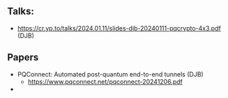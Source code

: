 ## Talks:
- https://cr.yp.to/talks/2024.01.11/slides-djb-20240111-pqcrypto-4x3.pdf (DJB)

## Papers
- PQConnect: Automated post-quantum end-to-end tunnels (DJB)
	- https://www.pqconnect.net/pqconnect-20241206.pdf
- 